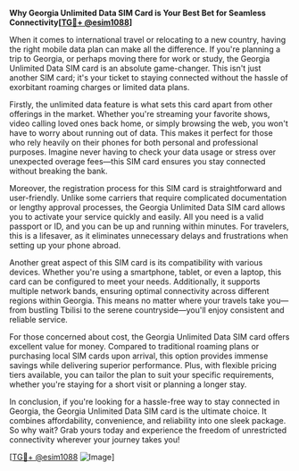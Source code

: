 **Why Georgia Unlimited Data SIM Card is Your Best Bet for Seamless Connectivity[[TG💪+ @esim1088](https://t.me/s/esim1088)]**

When it comes to international travel or relocating to a new country, having the right mobile data plan can make all the difference. If you're planning a trip to Georgia, or perhaps moving there for work or study, the Georgia Unlimited Data SIM card is an absolute game-changer. This isn't just another SIM card; it's your ticket to staying connected without the hassle of exorbitant roaming charges or limited data plans.

Firstly, the unlimited data feature is what sets this card apart from other offerings in the market. Whether you're streaming your favorite shows, video calling loved ones back home, or simply browsing the web, you won't have to worry about running out of data. This makes it perfect for those who rely heavily on their phones for both personal and professional purposes. Imagine never having to check your data usage or stress over unexpected overage fees—this SIM card ensures you stay connected without breaking the bank.

Moreover, the registration process for this SIM card is straightforward and user-friendly. Unlike some carriers that require complicated documentation or lengthy approval processes, the Georgia Unlimited Data SIM card allows you to activate your service quickly and easily. All you need is a valid passport or ID, and you can be up and running within minutes. For travelers, this is a lifesaver, as it eliminates unnecessary delays and frustrations when setting up your phone abroad.

Another great aspect of this SIM card is its compatibility with various devices. Whether you're using a smartphone, tablet, or even a laptop, this card can be configured to meet your needs. Additionally, it supports multiple network bands, ensuring optimal connectivity across different regions within Georgia. This means no matter where your travels take you—from bustling Tbilisi to the serene countryside—you'll enjoy consistent and reliable service.

For those concerned about cost, the Georgia Unlimited Data SIM card offers excellent value for money. Compared to traditional roaming plans or purchasing local SIM cards upon arrival, this option provides immense savings while delivering superior performance. Plus, with flexible pricing tiers available, you can tailor the plan to suit your specific requirements, whether you're staying for a short visit or planning a longer stay.

In conclusion, if you're looking for a hassle-free way to stay connected in Georgia, the Georgia Unlimited Data SIM card is the ultimate choice. It combines affordability, convenience, and reliability into one sleek package. So why wait? Grab yours today and experience the freedom of unrestricted connectivity wherever your journey takes you!

[[TG💪+ @esim1088](https://t.me/s/esim1088) ![Image](https://i.postimg.cc/Y0z9fWf4/image.png)]